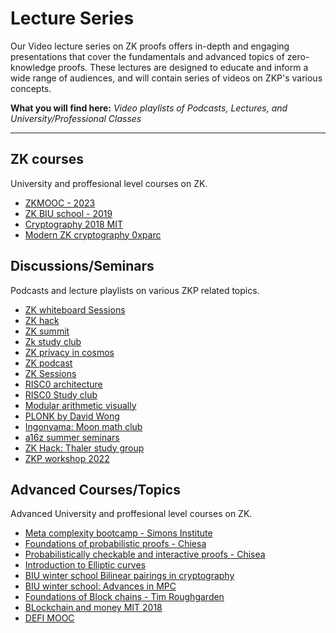 # Lecture Series

Our Video lecture series on ZK proofs offers in-depth and engaging presentations that cover the fundamentals and advanced topics of zero-knowledge proofs. These lectures are designed to educate and inform a wide range of audiences, and will contain series of videos on ZKP's various concepts.

**What you will find here:** _Video playlists of Podcasts, Lectures, and University/Professional Classes_

---

## ZK courses

University and proffesional level courses on ZK.

- [ZKMOOC - 2023](https://www.youtube.com/playlist?list=PLS01nW3Rtgor_yJmQsGBZAg5XM4TSGpPs)
- [ZK BIU school - 2019](https://www.youtube.com/playlist?list=PL8Vt-7cSFnw29cLUVqAIuMlg1QJ-szV0K)
- [Cryptography 2018 MIT](https://www.youtube.com/playlist?list=PL6ogFv-ieghe8MOIcpD6UDtdK-UMHG8oH)
- [Modern ZK cryptography 0xparc](https://zkiap.com/#34e5b6cf6e1d4dd3901940d4be2edb0b)

## Discussions/Seminars

Podcasts and lecture playlists on various ZKP related topics.

- [ZK whiteboard Sessions](https://www.youtube.com/playlist?list=PLj80z0cJm8QErn3akRcqvxUsyXWC81OGq)
- [ZK hack](https://www.youtube.com/playlist?list=PLj80z0cJm8QFGB6AsiAG3EB06L7xr5S1c)
- [ZK summit](https://www.youtube.com/playlist?list=PLj80z0cJm8QFnY6VLVa84nr-21DNvjWH7)
- [Zk study club](https://www.youtube.com/playlist?list=PLj80z0cJm8QHm_9BdZ1BqcGbgE-BEn-3Y)
- [ZK privacy in cosmos](https://www.youtube.com/playlist?list=PLj80z0cJm8QG1Eg_1ivekAVhE3529OETv)
- [ZK podcast](https://www.youtube.com/playlist?list=PLj80z0cJm8QEUVSlofe1Zd7wyaoZrixFM)
- [ZK Sessions](https://www.youtube.com/playlist?list=PLj80z0cJm8QEz6BotG4SkGSCupwkPonCZ)
- [RISC0 architecture](https://www.youtube.com/playlist?list=PLcPzhUaCxlCiLk_VjLUNbmfb2mB1Y_N9N)
- [RISC0 Study club](https://www.youtube.com/playlist?list=PLcPzhUaCxlCjdhONxEYZ1dgKjZh3ZvPtl)
- [Modular arithmetic visually](https://www.youtube.com/playlist?list=PLrm9Y---qlNyWBQEKBSrr_Uh16gEWhJzw)
- [PLONK by David Wong](https://www.youtube.com/playlist?list=PLBJMt6zV1c7Gh9Utg-Vng2V6EYVidTFCC)
- [Ingonyama: Moon math club](https://youtube.com/playlist?list=PLormosL00ryKvlKvMgezcSBtANAhqkm44)
- [a16z summer seminars](https://www.youtube.com/playlist?list=PLjQ9HCQMu_8yPGgfvsscHgt1w1KJkx8BN)
- [ZK Hack: Thaler study group](https://www.youtube.com/playlist?list=PLj80z0cJm8QEmZkGgSOLpr_8B08SCWVQ7)
- [ZKP workshop 2022](https://www.youtube.com/playlist?list=PLS01nW3Rtgor2MjOJBJexhQ6ZKWs6uQw8)

## Advanced Courses/Topics

Advanced University and proffesional level courses on ZK.

- [Meta complexity bootcamp - Simons Institute](https://www.youtube.com/playlist?list=PLgKuh-lKre1398d4m9iBaXf8fy5Cn5hl0)
- [Foundations of probabilistic proofs - Chiesa](https://www.youtube.com/playlist?list=PLGkwtcB-DfpzST-medFVvrKhinZisfluC)
- [Probabilistically checkable and interactive proofs - Chisea](https://www.youtube.com/playlist?list=PLkFD6_40KJIyWWtxCPBHwGsrutjvwM5_U)
- [Introduction to Elliptic curves](https://www.youtube.com/playlist?list=PLYpVTXjEi1oe1OeAllJpNhFoI4B7Ws8Yl)
- [BIU winter school Bilinear pairings in cryptography](https://www.youtube.com/playlist?list=PL8Vt-7cSFnw2V2Wpf4MpwtSJvLvZo1ADB)
- [BIU winter school: Advances in MPC](https://www.youtube.com/playlist?list=PL8Vt-7cSFnw00U0jMSgAZJrpIKG-m_0gH)
- [Foundations of Block chains - Tim Roughgarden](https://www.youtube.com/playlist?list=PLEGCF-WLh2RLOHv_xUGLqRts_9JxrckiA)
- [BLockchain and money MIT 2018](https://www.youtube.com/playlist?list=PLUl4u3cNGP63UUkfL0onkxF6MYgVa04Fn)
- [DEFI MOOC](https://www.youtube.com/playlist?list=PLS01nW3RtgopJOtsMVOK3N7n7qyNMPbJ_)
